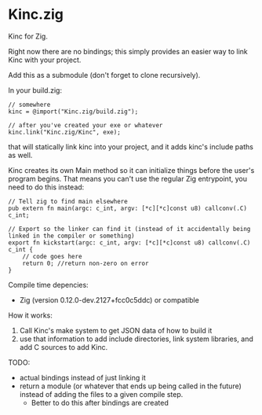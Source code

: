# Kinc.zig

Kinc for Zig.

Right now there are no bindings; this simply provides an easier way to link Kinc with your project.

Add this as a submodule (don't forget to clone recursively).

In your build.zig:

```
// somewhere
kinc = @import("Kinc.zig/build.zig");

// after you've created your exe or whatever
kinc.link("Kinc.zig/Kinc", exe);
```
that will statically link kinc into your project, and it adds kinc's include paths as well.

Kinc creates its own Main method so it can initialize things before the user's program begins.
That means you can't use the regular Zig entrypoint, you need to do this instead:
```
// Tell zig to find main elsewhere
pub extern fn main(argc: c_int, argv: [*c][*c]const u8) callconv(.C) c_int;

// Export so the linker can find it (instead of it accidentally being linked in the compiler or something)
export fn kickstart(argc: c_int, argv: [*c][*c]const u8) callconv(.C) c_int {
    // code goes here
    return 0; //return non-zero on error
}
```

Compile time depencies:
- Zig (version 0.12.0-dev.2127+fcc0c5ddc) or compatible


How it works:
1. Call Kinc's make system to get JSON data of how to build it
2. use that information to add include directories, link system libraries, and add C sources to add Kinc.

TODO:
- actual bindings instead of just linking it
- return a module (or whatever that ends up being called in the future) instead of adding the files to a given compile step.
    - Better to do this after bindings are created
